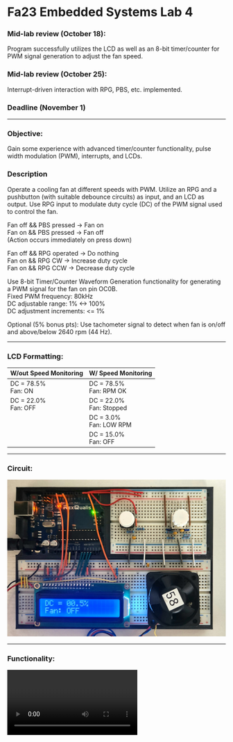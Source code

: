 # Fa23 Embedded Systems Lab 4

### Mid-lab review (October 18):
Program successfully utilizes the LCD as well as an 8-bit timer/counter for PWM signal generation to adjust the fan speed.
### Mid-lab review (October 25):
Interrupt-driven interaction with RPG, PBS, etc. implemented.
### Deadline (November 1)
---

### Objective:
Gain some experience with advanced timer/counter functionality, pulse width modulation (PWM), interrupts, and LCDs.

### Description
Operate a cooling fan at different speeds with PWM. Utilize an RPG and a pushbutton (with suitable debounce circuits) as input, and an LCD as output. Use RPG input to modulate duty cycle (DC) of the PWM signal used to control the fan.

Fan off && PBS pressed -> Fan on  
Fan on && PBS pressed -> Fan off  
(Action occurs immediately on press down)

Fan off && RPG operated -> Do nothing  
Fan on && RPG CW -> Increase duty cycle  
Fan on && RPG CCW -> Decrease duty cycle  

Use 8-bit Timer/Counter Waveform Generation functionality for generating a PWM signal for the fan on pin OC0B.  
Fixed PWM frequency: 80kHz  
DC adjustable range: 1% <-> 100%  
DC adjustment increments: <= 1%  

Optional (5% bonus pts): Use tachometer signal to detect when fan is on/off and above/below 2640 rpm (44 Hz).

---

### LCD Formatting:
| **W/out Speed Monitoring** | **W/ Speed Monitoring** |
|:--- |:--- |
| DC = 78.5%<BR>Fan: ON | DC = 78.5%<BR>Fan: RPM OK |
| DC = 22.0%<BR>Fan: OFF | DC = 22.0%<BR>Fan: Stopped |
|  | DC = 3.0%<BR>Fan: LOW RPM |
|  | DC = 15.0%<BR>Fan: OFF |

---

### Circuit:
![Circuit Image](./res/circuit.jpg)

---

### Functionality:
![Functionality Video](./res/functionality.mp4)
